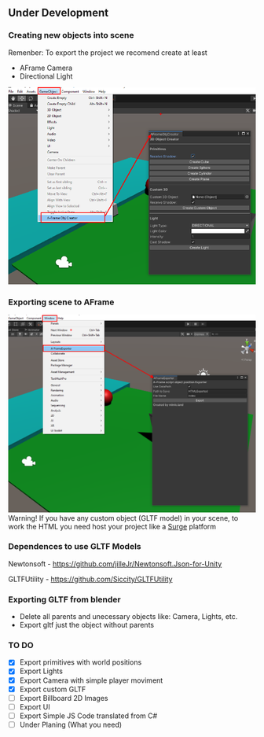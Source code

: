 ## Under Development

### Creating new objects into scene
Remenber: To export the project we recomend create at least
- AFrame Camera 
- Directional Light

![alt text](https://github.com/yugich/Unity_AFrame_Exporter/blob/master/Documentation/Images/createNewObject.png)

### Exporting scene to AFrame
![alt text](https://github.com/yugich/Unity_AFrame_Exporter/blob/master/Documentation/Images/sceneExporter.png)
Warning! If you have any custom object (GLTF model) in your scene, to work the HTML you need host your project like a [Surge](https://surge.sh) platform

### Dependences to use GLTF Models
Newtonsoft - https://github.com/jilleJr/Newtonsoft.Json-for-Unity

GLTFUtility - https://github.com/Siccity/GLTFUtility

### Exporting GLTF from blender
- Delete all parents and unecessary objects like: Camera, Lights, etc.
- Export gltf just the object without parents

### TO DO
- [x] Export primitives with world positions
- [x] Export Lights
- [x] Export Camera with simple player moviment
- [x] Export custom GLTF
- [ ] Export Billboard 2D Images
- [ ] Export UI
- [ ] Export Simple JS Code translated from C#
- [ ] Under Planing (What you need)
